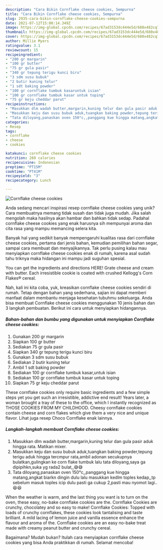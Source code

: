 ```yaml
---
description: "Cara Bikin Cornflake cheese cookies, Sempurna"
title: "Cara Bikin Cornflake cheese cookies, Sempurna"
slug: 2935-cara-bikin-cornflake-cheese-cookies-sempurna
date: 2021-07-12T15:08:14.349Z
image: https://img-global.cpcdn.com/recipes/67ad3153dc444e5d/680x482cq70/cornflake-cheese-cookies-foto-resep-utama.jpg
thumbnail: https://img-global.cpcdn.com/recipes/67ad3153dc444e5d/680x482cq70/cornflake-cheese-cookies-foto-resep-utama.jpg
cover: https://img-global.cpcdn.com/recipes/67ad3153dc444e5d/680x482cq70/cornflake-cheese-cookies-foto-resep-utama.jpg
author: Millie Myers
ratingvalue: 3.1
reviewcount: 15
recipeingredient:
- "200 gr margarin"
- "100 gr butter"
- "75 gr gula pasir"
- "340 gr tepung terigu kunci biru"
- "3 sdm susu bubuk"
- "2 butir kuning telur"
- "1 sdt baking powder"
- "100 gr cornflake tumbuk kasaruntuk isian"
- "100 gr cornflake tumbuk kasar untuk toping"
- "75 gr keju cheddar parut"
recipeinstructions:
- "Masukkan dlm wadah butter,margarin,kuning telur dan gula pasir aduk hingga rata. Matikan mixer."
- "Masukkan keju dan susu bubuk aduk,tuangkan baking powder,tepung terigu aduk hingga tercmpur rata,ambil adonan secukupnya bulatkan,gulingkan ke corn flake tumbuk lalu tata diloyang,saya ga dipipihkn,suka yg rada2 bulat,,😅😅"
- "Tata diloyang,panaskan oven 150°c,,panggang kue hingga matang,angkat biarkn dingin dulu lalu masukkan kedlm toples kedap,,tp sebelum masuk toples icip dulu pasti ga cukup 2,pasti mau nyomot lagi..😆😆"
categories:
- Resep
tags:
- cornflake
- cheese
- cookies

katakunci: cornflake cheese cookies 
nutrition: 269 calories
recipecuisine: Indonesian
preptime: "PT15M"
cooktime: "PT41M"
recipeyield: "3"
recipecategory: Lunch

---
```



![Cornflake cheese cookies](https://img-global.cpcdn.com/recipes/67ad3153dc444e5d/680x482cq70/cornflake-cheese-cookies-foto-resep-utama.jpg)

Anda sedang mencari inspirasi resep cornflake cheese cookies yang unik? Cara membuatnya memang tidak susah dan tidak juga mudah. Jika salah mengolah maka hasilnya akan hambar dan bahkan tidak sedap. Padahal cornflake cheese cookies yang enak harusnya sih mempunyai aroma dan cita rasa yang mampu memancing selera kita.

Banyak hal yang sedikit banyak mempengaruhi kualitas rasa dari cornflake cheese cookies, pertama dari jenis bahan, kemudian pemilihan bahan segar, sampai cara membuat dan menyajikannya. Tak perlu pusing kalau mau menyiapkan cornflake cheese cookies enak di rumah, karena asal sudah tahu triknya maka hidangan ini mampu jadi suguhan spesial.

You can get the ingredients and directions HERE! Grate cheese and cream with butter. Each irresistible cookie is coated with crushed Kellogg&#39;s Corn Flakes® cereal.


Nah, kali ini kita coba, yuk, kreasikan cornflake cheese cookies sendiri di rumah. Tetap dengan bahan yang sederhana, sajian ini dapat memberi manfaat dalam membantu menjaga kesehatan tubuhmu sekeluarga. Anda bisa membuat Cornflake cheese cookies menggunakan 10 jenis bahan dan 3 langkah pembuatan. Berikut ini cara untuk menyiapkan hidangannya.

<!--inarticleads1-->

##### Bahan-bahan dan bumbu yang digunakan untuk menyiapkan Cornflake cheese cookies:

1. Gunakan 200 gr margarin
1. Siapkan 100 gr butter
1. Sediakan 75 gr gula pasir
1. Siapkan 340 gr tepung terigu kunci biru
1. Gunakan 3 sdm susu bubuk
1. Sediakan 2 butir kuning telur
1. Ambil 1 sdt baking powder
1. Sediakan 100 gr cornflake tumbuk kasar,untuk isian
1. Sediakan 100 gr cornflake tumbuk kasar untuk toping
1. Siapkan 75 gr keju cheddar parut


These cornflake cookies only require basic ingredients and a few simple steps yet you get such an irresistible, addictive end result! Years later, a woman brought a tray of these to the office, which I instantly recognized as THOSE COOKIES FROM MY CHILDHOOD. Cheesy cornflake cookies contain cheese and corn flakes which give them a very nice and unique flavor. Lihat juga resep Choco Cornflake enak lainnya. 

<!--inarticleads2-->

##### Langkah-langkah membuat Cornflake cheese cookies:

1. Masukkan dlm wadah butter,margarin,kuning telur dan gula pasir aduk hingga rata. Matikan mixer.
1. Masukkan keju dan susu bubuk aduk,tuangkan baking powder,tepung terigu aduk hingga tercmpur rata,ambil adonan secukupnya bulatkan,gulingkan ke corn flake tumbuk lalu tata diloyang,saya ga dipipihkn,suka yg rada2 bulat,,😅😅
1. Tata diloyang,panaskan oven 150°c,,panggang kue hingga matang,angkat biarkn dingin dulu lalu masukkan kedlm toples kedap,,tp sebelum masuk toples icip dulu pasti ga cukup 2,pasti mau nyomot lagi..😆😆


When the weather is warm, and the last thing you want is to turn on the oven, these easy, no-bake cornflake cookies are the. Cornflake Cookies are crunchy, chocolatey and so easy to make! Cornflake Cookies: Topped with loads of crunchy cornflakes, these cookies look tantalising and taste brilliant. A mild lacing of lemon juice and vanilla essence enhance the flavour and aroma of the. Cornflake cookies are an easy no-bake treat made with creamy peanut butter and crunchy cereal. 

Bagaimana? Mudah bukan? Itulah cara menyiapkan cornflake cheese cookies yang bisa Anda praktikkan di rumah. Selamat mencoba!
